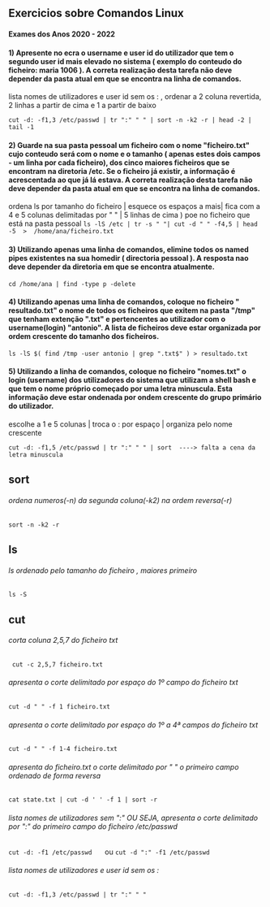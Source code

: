 ## Exercicios sobre Comandos Linux 
#### Exames dos Anos 2020 - 2022


#### 1) Apresente no ecra o username e user id do utilizador que tem o segundo user id mais elevado no sistema ( exemplo do conteudo do ficheiro: maria 1006 ). A correta realização desta tarefa não deve depender da pasta atual em que se encontra na linha de comandos. 

lista nomes de utilizadores e user id sem os : , ordenar a 2 coluna revertida, 2 linhas a partir de cima e 1 a partir de baixo

``
cut -d: -f1,3 /etc/passwd | tr ":" " " | sort -n -k2 -r | head -2 | tail -1 
``


#### 2) Guarde na sua pasta pessoal um ficheiro com o nome "ficheiro.txt" cujo conteudo será com o nome e o tamanho ( apenas estes dois campos - um linha por cada ficheiro), dos cinco maiores ficheiros que se encontram na diretoria /etc. Se o ficheiro já existir, a informação é acrescentada ao que já lá estava. A correta realização desta tarefa não deve depender da pasta atual em que se encontra na linha de comandos. 

ordena ls por tamanho do ficheiro | esquece os espaços a mais| fica com a 4 e 5 colunas delimitadas por " " | 5 linhas de cima ) poe no ficheiro que está na pasta pessoal
``
ls -lS /etc | tr -s " "| cut -d " " -f4,5 | head -5  >  /home/ana/ficheiro.txt
``

#### 3) Utilizando apenas uma linha de comandos, elimine todos os named pipes existentes na sua homedir ( directoria pessoal ). A resposta nao deve depender da diretoria em que se encontra atualmente.
``
cd /home/ana | find -type p -delete
``
#### 4) Utilizando apenas uma linha de comandos, coloque no ficheiro " resultado.txt" o nome de todos os ficheiros que exitem na pasta "/tmp" que tenham extenção ".txt" e pertencentes ao utilizador com o username(login) "antonio". A lista de ficheiros deve estar organizada por ordem crescente do tamanho dos ficheiros. 
``
ls -lS $( find /tmp -user antonio | grep ".txt$" ) > resultado.txt
``

#### 5) Utilizando a linha de comandos, coloque no ficheiro "nomes.txt" o login (username) dos utilizadores do sistema que utilizam a shell bash e que tem o nome próprio começado por uma letra minuscula. Esta informação deve estar ondenada por ondem crescente do grupo primário do utilizador. 
escolhe a 1 e 5 colunas | troca o : por espaço | organiza pelo nome crescente 

``
cut -d: -f1,5 /etc/passwd | tr ":" " " | sort  ----> falta a cena da letra minuscula
``


## sort
###### ordena numeros(-n) da segunda coluna(-k2) na ordem reversa(-r)
``
sort -n -k2 -r
``

## ls
###### ls ordenado pelo tamanho do ficheiro , maiores primeiro
``
ls -S
``


## cut 
###### corta coluna 2,5,7 do ficheiro txt
`` 
cut -c 2,5,7 ficheiro.txt
``

###### apresenta o corte delimitado por espaço do 1º campo do ficheiro txt
``
 cut -d " " -f 1 ficheiro.txt
``

###### apresenta o corte delimitado por espaço do 1º a 4ª campos do ficheiro txt
``
 cut -d " " -f 1-4 ficheiro.txt
``

###### apresenta do ficheiro.txt o corte delimitado por " " o primeiro campo ordenado de forma reversa
``
cat state.txt | cut -d ' ' -f 1 | sort -r
``

###### lista nomes de utilizadores sem ":"  OU SEJA, apresenta o corte delimitado por ":" do primeiro campo do ficheiro /etc/passwd 

``
cut -d: -f1 /etc/passwd   
``
ou
``
cut -d ":" -f1 /etc/passwd   
``


###### lista nomes de utilizadores e user id sem os : 
``
cut -d: -f1,3 /etc/passwd | tr ":" " " 
``

